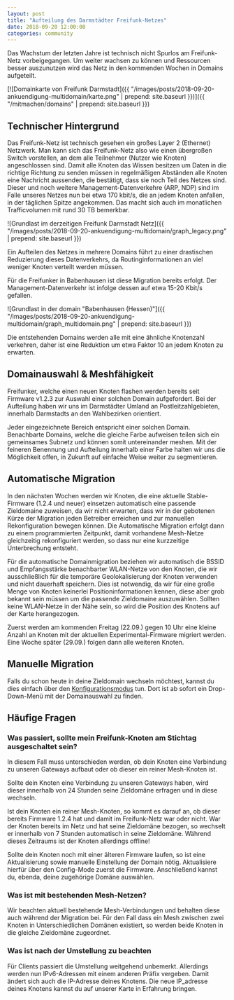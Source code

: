 ```yaml
---
layout: post
title: "Aufteilung des Darmstädter Freifunk-Netzes"
date: 2018-09-20 12:00:00
categories: community
---
```


Das Wachstum der letzten Jahre ist technisch nicht Spurlos am Freifunk-Netz vorbeigegangen. Um weiter wachsen zu können und Ressourcen besser auszunutzen wird das Netz in den kommenden Wochen in Domains aufgeteilt.

<!--*-->

[![Domainkarte von Freifunk Darmstadt]({{ "/images/posts/2018-09-20-ankuendigung-multidomain/karte.png" | prepend: site.baseurl }})]({{ "/mitmachen/domains" | prepend: site.baseurl }})

## Technischer Hintergrund
Das Freifunk-Netz ist technisch gesehen ein großes Layer 2 (Ethernet) Netzwerk. Man kann sich das Freifunk-Netz also wie einen übergroßen Switch vorstellen, an dem alle Teilnehmer (Nutzer wie Knoten) angeschlossen sind. Damit alle Knoten das Wissen besitzen um Daten in die richtige Richtung zu senden müssen in regelmäßigen Abständen alle Knoten eine Nachricht aussenden, die bestätigt, dass sie noch Teil des Netzes sind. Dieser und noch weitere Management-Datenverkehre (ARP, NDP) sind im Falle unseres Netzes nun bei etwa 170 kbit/s, die an jedem Knoten anfallen, in der täglichen Spitze angekommen. Das macht sich auch im monatlichen Trafficvolumen mit rund 30 TB bemerkbar.

![Grundlast im derzeitigen Freifunk Darmstadt Netz]({{ "/images/posts/2018-09-20-ankuendigung-multidomain/graph_legacy.png" | prepend: site.baseurl }})

Ein Aufteilen des Netzes in mehrere Domains führt zu einer drastischen Reduzierung dieses Datenverkehrs, da Routinginformationen an viel weniger Knoten verteilt werden müssen.

Für die Freifunker in Babenhausen ist diese Migration bereits erfolgt. Der Management-Datenverkehr ist infolge dessen auf etwa 15-20 Kbit/s gefallen.

![Grundlast in der domain "Babenhausen (Hessen)"]({{ "/images/posts/2018-09-20-ankuendigung-multidomain/graph_multidomain.png" | prepend: site.baseurl }})

Die entstehenden Domains werden alle mit eine ähnliche Knotenzahl verkehren, daher ist eine Reduktion um etwa Faktor 10 an jedem Knoten zu erwarten.

## Domainauswahl & Meshfähigkeit
Freifunker, welche einen neuen Knoten flashen werden bereits seit Firmware v1.2.3 zur Auswahl einer solchen Domain aufgefordert. Bei der Aufteilung haben wir uns im Darmstädter Umland an Postleitzahlgebieten, innerhalb Darmstadts an den Wahlbezirken orientiert.

Jeder eingezeichnete Bereich entspricht einer solchen Domain. Benachbarte Domains, welche die gleiche Farbe aufweisen teilen sich ein gemeinsames Subnetz und können somit untereinander meshen. Mit der feineren Benennung und Aufteilung innerhalb einer Farbe halten wir uns die Möglichkeit offen, in Zukunft auf einfache Weise weiter zu segmentieren.

## Automatische Migration

In den nächsten Wochen werden wir Knoten, die eine aktuelle Stable-Firmware (1.2.4 und neuer) einsetzen automatisch eine passende Zieldomaine zuweisen, da wir nicht erwarten, dass wir in der gebotenen Kürze der Migration jeden Betreiber erreichen und zur manuellen Rekonfiguration bewegen können.
Die Automatische Migration erfolgt dann zu einem programmierten Zeitpunkt, damit vorhandene Mesh-Netze gleichzeitig rekonfiguriert werden, so dass nur eine kurzzeitige Unterbrechung entsteht.

Für die automatische Domainmigration beziehen wir automatisch die BSSID und Empfangsstärke benachbarter WLAN-Netze von den Knoten, die wir ausschließlich für die temporäre Geolokalisierung der Knoten verwenden und nicht dauerhaft speichern. Dies ist notwendig, da wir für eine große Menge von Knoten keinerlei Positioninformationen kennen, diese aber grob bekannt sein müssen um die passende Zieldomaine auszuwählen. Sollten keine WLAN-Netze in der Nähe sein, so wird die Position des Knotens auf der Karte herangezogen.

Zuerst werden am kommenden Freitag (22.09.) gegen 10 Uhr eine kleine Anzahl an Knoten mit der aktuellen Experimental-Firmware migriert werden. Eine Woche später (29.09.) folgen dann alle weiteren Knoten.

## Manuelle Migration

Falls du schon heute in deine Zieldomain wechseln möchtest, kannst du dies einfach über den [Konfigurationsmodus](https://wiki.darmstadt.freifunk.net/Konfigurationsmodus) tun. Dort ist ab sofort ein Drop-Down-Menü mit der Domainauswahl zu finden.

## Häufige Fragen
### Was passiert, sollte mein Freifunk-Knoten am Stichtag ausgeschaltet sein?
In diesem Fall muss unterschieden werden, ob dein Knoten eine Verbindung zu unseren Gateways aufbaut oder ob dieser ein reiner Mesh-Knoten ist.

Sollte dein Knoten eine Verbindung zu unseren Gateways haben, wird dieser innerhalb von 24 Stunden seine Zieldomäne erfragen und in diese wechseln.

Ist dein Knoten ein reiner Mesh-Knoten, so kommt es darauf an, ob dieser bereits Firmware 1.2.4 hat und damit im Freifunk-Netz war oder nicht. War der Knoten bereits im Netz und hat seine Zieldomäne bezogen, so wechselt er innerhalb von 7 Stunden automatisch in seine Zieldomäne. Während dieses Zeitraums ist der Knoten allerdings offline!

Sollte dein Knoten noch mit einer älteren Firmware laufen, so ist eine Aktualisierung sowie manuelle Einstellung der Domain nötig. Aktualisiere hierfür über den Config-Mode zuerst die Firmware. Anschließend kannst du, ebenda, deine zugehörige Domäne auswählen.

### Was ist mit bestehenden Mesh-Netzen?
Wir beachten aktuell bestehende Mesh-Verbindungen und behalten diese auch während der Migration bei. Für den Fall dass ein Mesh zwischen zwei Knoten in Unterschiedlichen Domänen existiert, so werden beide Knoten in die gleiche Zieldomäne zugeordnet.

### Was ist nach der Umstellung zu beachten
Für Clients passiert die Umstellung weitgehend unbemerkt. Allerdings werden nun IPv6-Adressen mit einem anderen Präfix vergeben. Damit ändert sich auch die IP-Adresse deines Knotens. Die neue IP_adresse deines Knotens kannst du auf unserer Karte in Erfahrung bringen.

